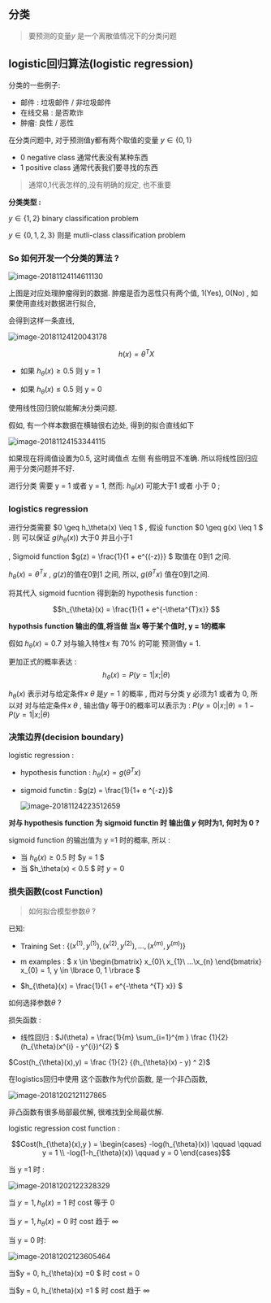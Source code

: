 ## 分类

> 要预测的变量$y$ 是一个离散值情况下的分类问题 



## logistic回归算法(logistic regression)

分类的一些例子:

+ 邮件 : 垃圾邮件 / 非垃圾邮件
+ 在线交易 : 是否欺诈 
+ 肿瘤: 良性 / 恶性 

在分类问题中, 对于预测值y都有两个取值的变量  $y \in \{ 0, 1\}$ 

+  0  negative class  通常代表没有某种东西
+ 1  positive class    通常代表我们要寻找的东西

> 通常0,1代表怎样的,没有明确的规定, 也不重要

**分类类型 :**

$y\in\{1, 2\}$   binary classification problem 

 $y \in \{0, 1, 2 , 3\}$ 则是 mutli-class classification problem



### So 如何开发一个分类的算法 ?

![image-20181124114611130](image/image-20181124114611130.png)

 上图是对应处理肿瘤得到的数据. 肿瘤是否为恶性只有两个值,  1(Yes), 0(No)  , 如果使用直线对数据进行拟合, 

会得到这样一条直线,

![image-20181124120043178](image/image-20181124120043178.png)

$$h{}(x) = \theta^{T}X$$

+ 如果 $h_{\theta}(x) \geq 0.5$ 则 y = 1

+ 如果 $h_{\theta}(x) \leq 0.5$ 则 y = 0

使用线性回归貌似能解决分类问题.    

假如, 有一个样本数据在横轴很右边处,  得到的拟合直线如下

 ![image-20181124153344115](image/image-20181124153344115.png)

 如果现在将阈值设置为0.5, 这时阈值点 左侧 有些明显不准确.  所以将线性回归应用于分类问题并不好.  

 进行分类 需要  y = 1 或者 y = 1, 然而: $h_\theta(x)$ 可能大于1 或者 小于 0 ; 

### logistics regression  

进行分类需要 $0 \geq h_\theta(x) \leq 1 $  ,  假设 function  $0 \geq  g(x) \leq 1 $ . 则 可以保证   $g(h_\theta(x))$ 大于0 并且小于1 

,  Sigmoid function  $g(z) = \frac{1}{1 + e^{(-z)}} $   取值在 0到1 之间. 

$h_{\theta}(x) = \theta^{T} x$ , $g(z)$的值在0到1 之间, 所以,  $g(\theta^{T} x)$ 值在0到1之间.  

 将其代入 sigmoid fucntion 得到新的 hypothesis function :

$$h_{\theta}(x) = \frac{1}{1 + e^{-\theta^{T}x}} $$

**hypothsis function  输出的值,将当做 当x 等于某个值时, y = 1的概率**

假如 $h_{\theta}(x) = 0.7$ 对与输入特性$x$ 有 70% 的可能 预测值y = 1.  

更加正式的概率表达 : $$h_{\theta}(x) = P(y = 1 |x;|\theta)$$ 

 

$h_{\theta}(x)$ 表示对与给定条件$x$ $\theta$ 是$y = 1$ 的概率 , 而对与分类 y 必须为1 或者为 0, 所以对 对与给定条件$x$ $\theta$ , 输出值y 等于0的概率可以表示为 :  $P(y = 0 |x;|\theta) = 1 - P(y = 1 |x;|\theta)$  

 

###  决策边界(decision boundary) 

 logistic regression :

+  hypothesis function : $h_{\theta}(x) = g(\theta^{T}x)$

+ sigmoid functin : $g(z) = \frac{1}{1+ e ^{-z}}$

  ![image-20181124223512659](image/image-20181124223512659.png) 

 

**对与 hypothesis function 为 sigmoid functin 时  输出值 $y$ 何时为1, 何时为 0 ?**  

sigmoid function 的输出值为 y =1 时的概率,  所以 : 

+ 当 $h_\theta(x) \geq 0.5$ 时 $y = 1 $ 
+ 当 $h_\theta(x) < 0.5 $ 时 $y = 0$ 



### 损失函数(cost Function)

>  如何拟合模型参数${\theta}$ ?

已知: 

+ Training Set : $\lbrace  (x^{(1)}, y^{(1)}),  (x^{(2)}, y^{(2)}), ... , (x^{(m)}, y^{(m)}) \rbrace$

+ m examples :  $ x \in \begin{bmatrix} x_{0}\\ x_{1}\\ ...\\x_{n}  \end{bmatrix}  x_{0} = 1, y \in \lbrace 0, 1 \rbrace  $   

+ $h_{\theta}(x) = \frac{1}{1 + e^{-\theta ^{T} x}} $


如何选择参数$\theta$ ? 

损失函数 : 

+ 线性回归 :  $J(\theta) = \frac{1}{m} \sum_{i=1}^{m } \frac {1}{2} (h_{\theta}(x^{i} - y^{i})^{2}  $

$Cost(h_{\theta}(x),y) = \frac {1}{2} {(h_{\theta}(x) - y) ^ 2}$

 在logistics回归中使用 这个函数作为代价函数, 是一个非凸函数, 

![image-20181202121127865](image/image-20181202121127865-3723887.png)



非凸函数有很多局部最优解, 很难找到全局最优解. 



logistic regression cost function : 

$$Cost(h_{\theta}(x),y ) =  \begin{cases} -log(h_{\theta}(x)) \qquad  \qquad   y = 1 \\  -log(1-h_{\theta}(x))  \qquad y = 0 \end{cases}$$



当 y =1 时 :

![image-20181202122328329](image/image-20181202122328329-3724608.png)

当 $y = 1, h_{\theta}(x) = 1$ 时 cost 等于 0 

当 $y = 1, h_{\theta}(x) = 0$ 时 cost 趋于 $\infty$



当 y = 0 时:

![image-20181202123605464](image/image-20181202123605464-3725365.png)

当$y = 0, h_{\theta}(x) =0 $ 时 cost = 0 

当$y = 0, h_{\theta}(x) =1 $ 时 cost 趋于 $\infty$ 

